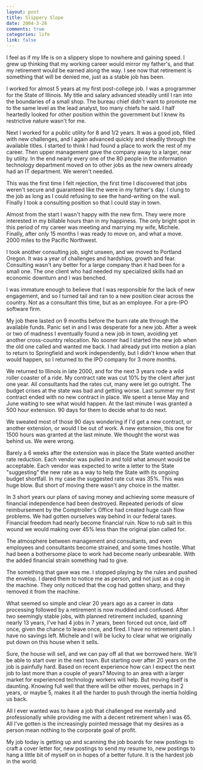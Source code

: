 ```yaml
--- 
layout: post
title: Slippery Slope
date: 2004-3-26
comments: true
categories: life
link: false
---
```

I feel as if my life is on a slippery slope to nowhere and gaining speed. I grew up thinking that my working career would mirror my father's, and that my retirement would be earned along the way. I see now that retirement is something that will be denied me, just as a stable job has been.

I worked for almost 5 years at my first post-college job. I was a programmer for the State of Illinois. My title and salary advanced steadily until I ran into the boundaries of a small shop. The bureau chief didn't want to promote me to the same level as the lead analyst, too many chiefs he said. I half heartedly looked for other position within the government but I knew its restrictive nature wasn't for me.

Next I worked for a public utility for 8 and 1/2 years. It was a good job, filled with new challenges, and I again advanced quickly and steadily through the available titles. I started to think I had found a place to work the rest of my career. Then upper management gave the company away to a larger, near by utility. In the end nearly every one of the 80 people in the information technology department moved on to other jobs as the new owners already had an IT department. We weren't needed.

This was the first time I felt rejection, the first time I discovered that jobs weren't secure and guaranteed like the were in my father's day. I clung to the job as long as I could refusing to see the hand-writing on the wall. Finally I took a consulting position so that I could stay in town.

Almost from the start I wasn't happy with the new firm. They were more interested in my billable hours than in my happiness. The only bright spot in this period of my career was meeting and marrying my wife, Michele. Finally, after only 15 months I was ready to move on, and what a move. 2000 miles to the Pacific Northwest.

I took another consulting job, sight unseen, and we moved to Portland Oregon. It was a year of challenges and hardships, growth and fear. Consulting wasn't any better for a large company than it had been for a small one. The one client who had needed my specialized skills had an economic downturn and I was benched.

I was immature enough to believe that I was responsible for the lack of new engagement, and so I turned tail and ran to a new position clear across the country. Not as a consultant this time, but as an employee. For a pre-IPO software firm.

My job there lasted on 9 months before the burn rate ate through the available funds. Panic set in and I was desperate for a new job. After a week or two of madness I eventually found a new job in town, avoiding yet another cross-country relocation. No sooner had I started the new job when the old one called and wanted me back. I had already put into motion a plan to return to Springfield and work independently, but I didn't know when that would happen, so I returned to the IPO company for 3 more months.

We returned to Illinois in late 2000, and for the next 3 years rode a wild roller coaster of a ride. My contract rate was cut 10% by the client after just one year. All consultants had the rates cut, many were let go outright. The budget crises at the state was bad and getting worse. Last summer my first contract ended with no new contract in place. We spent a tense May and June waiting to see what would happen. At the last minute I was granted a 500 hour extension. 90 days for them to decide what to do next.

We sweated most of those 90 days wondering if I'd get a new contract, or another extension, or would I be out of work. A new extension, this one for 1500 hours was granted at the last minute. We thought the worst was behind us. We were wrong.

Barely a 6 weeks after the extension was in place the State wanted another rate reduction. Each vendor was pulled in and told what amount would be acceptable. Each vendor was expected to write a letter to the State "suggesting" the new rate as a way to help the State with its ongoing budget shortfall. In my case the suggested rate cut was 35%. This was huge blow. But short of moving there wasn't any choice in the matter.

In 3 short years our plans of saving money and achieving some measure of financial independence had been destroyed. Repeated periods of slow reimbursement by the Comptroller's Office had created huge cash flow problems. We had gotten ourselves way behind in our federal taxes. Financial freedom had nearly become financial ruin. Now to rub salt in this wound we would making over 45% less than the original plan called for.

The atmosphere between management and consultants, and even employees and consultants become strained, and some times hostile. What had been a bothersome place to work had become nearly unbearable. With the added financial strain something had to give.

The something that gave was me. I stopped playing by the rules and pushed the envelop. I dared them to notice me as person, and not just as a cog in the machine. They only noticed that the cog had gotten sharp, and they removed it from the machine.

What seemed so simple and clear 20 years ago as a career in data processing followed by a retirement is now muddied and confused. After two seemingly stable jobs, with planned retirement included, spanning nearly 13 years, I've had 4 jobs in 7 years, been forced out once, laid off once, given the chance to leave once, and fired. I have no retirement plan. I have no savings left. Michele and I will be lucky to clear what we originally put down on this house when it sells.

Sure, the house will sell, and we can pay off all that we borrowed here. We'll be able to start over in the next town. But starting over after 20 years on the job is painfully hard. Based on recent experience how can I expect the next job to last more than a couple of years? Moving to an area with a larger market for experienced technology workers will help. But moving itself is daunting. Knowing full well that there will be other moves, perhaps in 2 years, or maybe 5, makes it all the harder to push through the inertia holding us back.

All I ever wanted was to have a job that challenged me mentally and professionally while providing me with a decent retirement when I was 65. All I've gotten is the increasingly pointed message that my desires as a person mean nothing to the corporate goal of profit.

My job today is getting up and scanning the job boards for new postings to craft a cover letter for, new postings to send my resume to, new postings to hang a little bit of myself on in hopes of a better future. It is the hardest job in the world.

